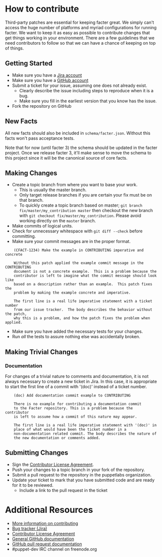 # How to contribute

Third-party patches are essential for keeping facter great. We simply can't
access the huge number of platforms and myriad configurations for running
facter. We want to keep it as easy as possible to contribute changes that
get things working in your environment. There are a few guidelines that we
need contributors to follow so that we can have a chance of keeping on
top of things.

## Getting Started

* Make sure you have a [Jira account](http://tickets.puppetlabs.com)
* Make sure you have a [GitHub account](https://github.com/signup/free)
* Submit a ticket for your issue, assuming one does not already exist.
  * Clearly describe the issue including steps to reproduce when it is a bug.
  * Make sure you fill in the earliest version that you know has the issue.
* Fork the repository on GitHub

## New Facts

All new facts should also be included in `schema/facter.json`. Without this facts won't pass acceptance tests.

Note that for now (until facter 3) the schema should be updated in the facter project. Once we release
facter 3, it'll make sense to move the schema to this project since it will be the canonical source of
core facts.

## Making Changes

* Create a topic branch from where you want to base your work.
  * This is usually the master branch.
  * Only target release branches if you are certain your fix must be on that
    branch.
  * To quickly create a topic branch based on master; `git branch
    fix/master/my_contribution master` then checkout the new branch with `git
    checkout fix/master/my_contribution`.  Please avoid working directly on the
    `master` branch.
* Make commits of logical units.
* Check for unnecessary whitespace with `git diff --check` before committing.
* Make sure your commit messages are in the proper format.

````
    (CFACT-1234) Make the example in CONTRIBUTING imperative and concrete

    Without this patch applied the example commit message in the CONTRIBUTING
    document is not a concrete example.  This is a problem because the
    contributor is left to imagine what the commit message should look like
    based on a description rather than an example.  This patch fixes the
    problem by making the example concrete and imperative.

    The first line is a real life imperative statement with a ticket number
    from our issue tracker.  The body describes the behavior without the patch,
    why this is a problem, and how the patch fixes the problem when applied.
````

* Make sure you have added the necessary tests for your changes.
* Run _all_ the tests to assure nothing else was accidentally broken.

## Making Trivial Changes

### Documentation

For changes of a trivial nature to comments and documentation, it is not
always necessary to create a new ticket in Jira. In this case, it is
appropriate to start the first line of a commit with '(doc)' instead of
a ticket number.

````
    (doc) Add documentation commit example to CONTRIBUTING

    There is no example for contributing a documentation commit
    to the Facter repository. This is a problem because the contributor
    is left to assume how a commit of this nature may appear.

    The first line is a real life imperative statement with '(doc)' in
    place of what would have been the ticket number in a
    non-documentation related commit. The body describes the nature of
    the new documentation or comments added.
````

## Submitting Changes

* Sign the [Contributor License Agreement](http://links.puppetlabs.com/cla).
* Push your changes to a topic branch in your fork of the repository.
* Submit a pull request to the repository in the puppetlabs organization.
* Update your ticket to mark that you have submitted code and are ready for it to be reviewed.
  * Include a link to the pull request in the ticket

# Additional Resources

* [More information on contributing](http://links.puppetlabs.com/contribute-to-puppet)
* [Bug tracker (Jira)](https://tickets.puppetlabs.com/browse/CFACT)
* [Contributor License Agreement](http://links.puppetlabs.com/cla)
* [General GitHub documentation](http://help.github.com/)
* [GitHub pull request documentation](http://help.github.com/send-pull-requests/)
* #puppet-dev IRC channel on freenode.org
